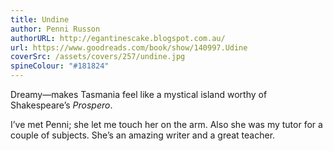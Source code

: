 ```yaml
---
title: Undine
author: Penni Russon
authorURL: http://egantinescake.blogspot.com.au/
url: https://www.goodreads.com/book/show/140997.Udine
coverSrc: /assets/covers/257/undine.jpg
spineColour: "#181824"
---
```


Dreamy&mdash;makes Tasmania feel like a mystical island worthy of Shakespeare’s _Prospero_.

I’ve met Penni; she let me touch her on the arm. Also she was my tutor for a couple of subjects. She’s an amazing writer and a great teacher.
